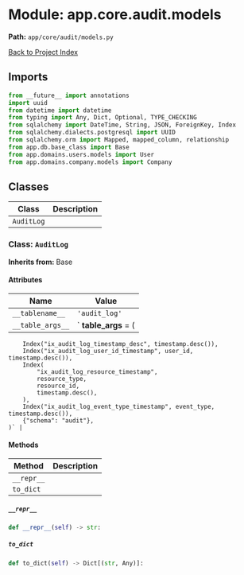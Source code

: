 # Module: app.core.audit.models

**Path:** `app/core/audit/models.py`

[Back to Project Index](../../../../index.md)

## Imports
```python
from __future__ import annotations
import uuid
from datetime import datetime
from typing import Any, Dict, Optional, TYPE_CHECKING
from sqlalchemy import DateTime, String, JSON, ForeignKey, Index
from sqlalchemy.dialects.postgresql import UUID
from sqlalchemy.orm import Mapped, mapped_column, relationship
from app.db.base_class import Base
from app.domains.users.models import User
from app.domains.company.models import Company
```

## Classes

| Class | Description |
| --- | --- |
| `AuditLog` |  |

### Class: `AuditLog`
**Inherits from:** Base

#### Attributes

| Name | Value |
| --- | --- |
| `__tablename__` | `'audit_log'` |
| `__table_args__` | `    __table_args__ = (
        Index("ix_audit_log_timestamp_desc", timestamp.desc()),
        Index("ix_audit_log_user_id_timestamp", user_id, timestamp.desc()),
        Index(
            "ix_audit_log_resource_timestamp",
            resource_type,
            resource_id,
            timestamp.desc(),
        ),
        Index("ix_audit_log_event_type_timestamp", event_type, timestamp.desc()),
        {"schema": "audit"},
    )` |

#### Methods

| Method | Description |
| --- | --- |
| `__repr__` |  |
| `to_dict` |  |

##### `__repr__`
```python
def __repr__(self) -> str:
```

##### `to_dict`
```python
def to_dict(self) -> Dict[(str, Any)]:
```
